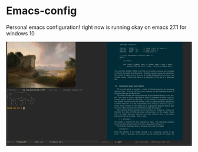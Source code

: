 # Emacs-config
Personal emacs configuration! right now is running okay on emacs 27.1 for windows 10


![alt text](https://github.com/Alf0nso/Emacs-config/blob/master/showcase.png?raw=true)
